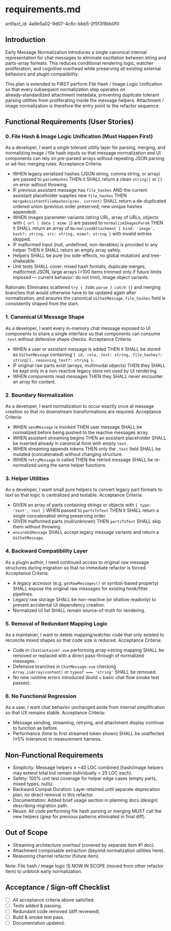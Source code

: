 # requirements.md

artifact_id: 4a9e5a02-9d07-4c6c-bbb5-2f5f3f8bb0f0

## Introduction

Early Message Normalization introduces a single canonical internal representation for chat messages to eliminate oscillation between string and parts-array formats. This reduces conditional rendering logic, watcher proliferation, and cognitive overhead while preserving all existing external behaviors and plugin compatibility.

This plan is extended to FIRST perform File Hash / Image Logic Unification so that every subsequent normalization step operates on already‑standardized attachment metadata, preventing duplicate tolerant parsing utilities from proliferating inside the message helpers. Attachment / image normalization is therefore the entry point to the refactor sequence.

## Functional Requirements (User Stories)

### 0. File Hash & Image Logic Unification (Must Happen First)

As a developer, I want a single tolerant utility layer for parsing, merging, and normalizing image / file hash inputs so that message normalization and UI components can rely on pre-parsed arrays without repeating JSON parsing or ad-hoc merging rules.
Acceptance Criteria:

-   WHEN legacy serialized hashes (JSON string, comma string, or array) are passed to `parseHashes` THEN it SHALL return a clean `string[]` or `[]` on error without throwing.
-   IF previous assistant message has `file_hashes` AND the current assistant placeholder supplies new `file_hashes` THEN `mergeAssistantFileHashes(prev, current)` SHALL return a de-duplicated ordered union (previous order preserved; new unique hashes appended).
-   WHEN images parameter variants (string URL, array of URLs, objects with `{ url | data | mime }`) are passed to `normalizeImagesParam` THEN it SHALL return an array of `NormalizedAttachment { kind: 'image', hash?: string, src: string, mime?: string }` with invalid entries skipped.
-   IF malformed input (null, undefined, non-iterables) is provided to any helper THEN it SHALL return an empty array safely.
-   Helpers SHALL be pure (no side-effects, no global mutation) and tree-shakeable.
-   Unit tests SHALL cover: mixed hash formats, duplicate merges, malformed JSON, large arrays (>100 items trimmed only if future limits imposed — current behavior: do not trim), image object variants.

Rationale: Eliminates scattered `try { JSON.parse } catch {}` and merging branches that would otherwise have to be updated again after normalization, and ensures the canonical `UiChatMessage.file_hashes` field is consistently shaped from the start.

### 1. Canonical UI Message Shape

As a developer, I want every in-memory chat message exposed to UI components to share a single interface so that components can consume `.text` without defensive shape checks.
Acceptance Criteria:

-   WHEN a user or assistant message is added THEN it SHALL be stored as `UiChatMessage` containing `{ id, role, text: string, file_hashes?: string[], reasoning_text?: string }`.
-   IF original raw parts exist (arrays, multimodal objects) THEN they SHALL be kept only in a non-reactive legacy store not used by UI rendering.
-   WHEN components read messages THEN they SHALL never encounter an array for content.

### 2. Boundary Normalization

As a developer, I want normalization to occur exactly once at message creation so that no downstream transformations are required.
Acceptance Criteria:

-   WHEN `sendMessage` is invoked THEN user message SHALL be normalized before being pushed to the reactive messages array.
-   WHEN assistant streaming begins THEN an assistant placeholder SHALL be inserted already in canonical form with empty `text`.
-   WHEN streaming appends tokens THEN only the `.text` field SHALL be mutated (concatenated) without changing structure.
-   WHEN `retryMessage` is called THEN the retried message SHALL be re-normalized using the same helper functions.

### 3. Helper Utilities

As a developer, I want small pure helpers to convert legacy part formats to text so that logic is centralized and testable.
Acceptance Criteria:

-   GIVEN an array of parts containing strings or objects with `{ type: 'text', text }` WHEN passed to `partsToText` THEN it SHALL return a single concatenated string preserving order.
-   GIVEN malformed parts (null/unknown) THEN `partsToText` SHALL skip them without throwing.
-   `ensureUiMessage` SHALL accept legacy message variants and return a `UiChatMessage`.

### 4. Backward Compatibility Layer

As a plugin author, I need continued access to original raw message structures during migration so that no immediate refactor is forced.
Acceptance Criteria:

-   A legacy accessor (e.g. `getRawMessages()` or symbol-based property) SHALL expose the original raw messages for existing hook/filter pipelines.
-   Legacy raw storage SHALL be non-reactive (or shallow readonly) to prevent accidental UI dependency creation.
-   Normalized UI list SHALL remain source-of-truth for rendering.

### 5. Removal of Redundant Mapping Logic

As a maintainer, I want to delete mapping/watcher code that only existed to reconcile mixed shapes so that code size is reduced.
Acceptance Criteria:

-   Code in `ChatContainer.vue` performing array→string mapping SHALL be removed or replaced with a direct pass-through of normalized messages.
-   Defensive branches in `ChatMessage.vue` checking `Array.isArray(content)` or `typeof === 'string'` SHALL be removed.
-   No new runtime errors introduced (build + basic chat flow smoke test passes).

### 6. No Functional Regression

As a user, I want chat behavior unchanged aside from internal simplification so that UX remains stable.
Acceptance Criteria:

-   Message sending, streaming, retrying, and attachment display continue to function as before.
-   Performance (time to first streamed token shown) SHALL be unaffected (±5% tolerance) in measurement harness.

## Non-Functional Requirements

-   Simplicity: Message helpers ≤ ~40 LOC combined (hash/image helpers may extend total but remain individually < 25 LOC each).
-   Safety: 100% unit test coverage for helper edge cases (empty parts, mixed types, nulls).
-   Backward Compat Duration: Layer retained until separate deprecation plan; no direct removal in this refactor.
-   Documentation: Added brief usage section in planning docs (design) describing migration path.
-   Reuse: All code performing file hash parsing or merging MUST call the new helpers (grep for previous patterns eliminated in final diff).

## Out of Scope

-   Streaming architecture overhaul (covered by separate item #1 doc).
-   Attachment composable extraction (beyond normalization utilities here).
-   Reasoning channel refactor (future item).

Note: File hash / image logic IS NOW IN SCOPE (moved from other refactor item) to unblock early normalization.

## Acceptance / Sign-off Checklist

-   [ ] All acceptance criteria above satisfied.
-   [ ] Tests added & passing.
-   [ ] Redundant code removed (diff reviewed).
-   [ ] Build & smoke test pass.
-   [ ] Documentation updated.
